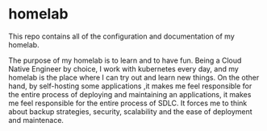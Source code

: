 # homelab
This repo contains all of the configuration and documentation of my homelab.

The purpose of my homelab is to learn and to have fun. Being a Cloud Native Engineer by choice, I work with kubernetes every day, and my homelab is the place where I can try out and learn new things. On the other hand, by self-hosting some applications
,it makes me feel responsible for the entire process of deploying and maintaining an applications, it makes me feel responsible for the entire process of SDLC. It forces me to think about backup strategies, security, scalability and the ease of deployment
and maintenace.
